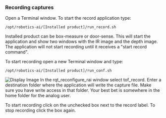 ### Recording captures
Open a Terminal window.
To start the record application type:
```
/opt/robotics-ai/[Installed product]/run_record.sh
```
Installed product can be box-measure or door-sense.
This will start the application and show two windows with the IR image and the depth image. 
The application will not start recording until it receives a "start record command".

To start recording open a new Terminal window and type:
```
/opt/robotics-ai/[Installed product]/run_conf.sh
```
![Display Image](https://github.com/robotics-ai/tof_process_public/blob/main/box_measure/Doc/Images/record.png)
In the rqt_reconfigure_rai window select tof_record.
Enter a destination folder where the application will write the capture file. Make sure you have write access in that folder. Your best bet is somewhere in the home folder for the analog user.

To start recording click on the unchecked box next to the record label. To stop recording click the box again.
